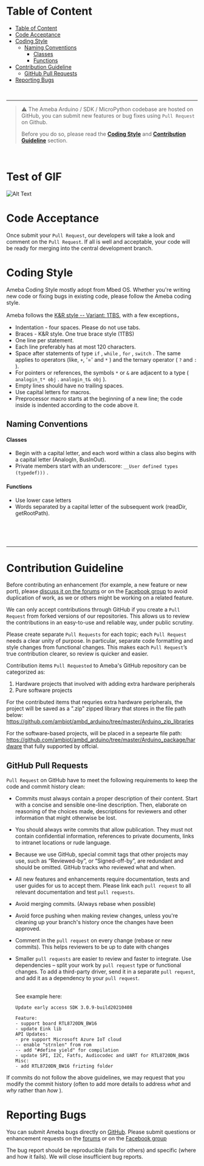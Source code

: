 Table of Content
================

- [Table of Content](#table-of-content)
- [Code Acceptance](#code-acceptance)
- [Coding Style](#coding-style)
  - [Naming Conventions](#naming-conventions)
      - [Classes](#classes)
      - [Functions](#functions)
- [Contribution Guideline](#contribution-guideline)
  - [GitHub Pull Requests](#github-pull-requests)
- [Reporting Bugs](#reporting-bugs)

<br>

----

> :warning: The Ameba Arduino / SDK / MicroPython codebase are hosted on GitHub, you can submit new features or bug fixes using ``Pull Request`` on Github. 
> 
> Before you do so, please read the [**Coding Style**](#coding-style) and [**Contribution Guideline**](#contribution-guideline) section.

<br>


Test of GIF
============
![Alt Text](https://media.giphy.com/media/vFKqnCdLPNOKc/giphy.gif)



Code Acceptance
===============

Once submit your ``Pull Request``, our developers will take a look and comment on the ``Pull Request``. If all is well and acceptable, your code will be ready for merging into the central development branch.

Coding Style
=============

Ameba Coding Style mostly adopt from Mbed OS. Whether you're writing new code or fixing bugs in existing code, please follow the Ameba coding style.

Ameba follows the [K&R style -- Variant: 1TBS](https://en.wikipedia.org/wiki/Indent_style#K.26R_style), with a few exceptions，

* Indentation - four spaces. Please do not use tabs.
* Braces - K&R style. One true brace style (1TBS) 
* One line per statement.
* Each line preferably has at most 120 characters.
* Space after statements of type `if` , `while` , `for` , `switch` . The same applies to operators (like, `+`, '=' and `*` ) and the ternary operator ( `?` and `:` ).
* For pointers or references, the symbols `*` or `&` are adjacent to a type ( `analogin_t* obj` . `analogin_t& obj` ). 
* Empty lines should have no trailing spaces.
* Use capital letters for macros.
* Preprocessor macro starts at the beginning of a new line; the code inside is indented according to the code above it.

Naming Conventions
------------------

#### Classes

* Begin with a capital letter, and each word within a class also begins with a capital letter (AnalogIn, BusInOut).
* Private members start with an underscore: `__User defined types (typedef)))` .


#### Functions

* Use lower case letters
* Words separated by a capital letter of the subsequent work (readDir, getRootPath).

<br>
<br>
<br>

----


Contribution Guideline
======================

Before contributing an enhancement (for example, a new feature or new port), please [discuss it on the forums](https://forum.amebaiot.com/) or on the [Facebook group](https://www.facebook.com/groups/AmebaIoT) to avoid duplication of work, as we or others might be working on a related feature.

We can only accept contributions through GitHub if you create a ``Pull Request`` from forked versions of our repositories. This allows us to review the contributions in an easy-to-use and reliable way, under public scrutiny.

Please create separate ``Pull Requests`` for each topic; each ``Pull Request`` needs a clear unity of purpose. In particular, separate code formatting and style changes from functional changes. This makes each ``Pull Request``’s true contribution clearer, so review is quicker and easier.

Contribution items ``Pull Requested`` to Ameba's GitHub repository can be categorized as:
1. Hardware projects that involved with adding extra hardware peripherals
2. Pure software projects

For the contributed items that requries extra hardware peripherals, the project will be saved as a ".zip" zipped library that stores in the file path below: 
https://github.com/ambiot/ambd_arduino/tree/master/Arduino_zip_libraries

For the software-based projects, will be placed in a sepearte file path: https://github.com/ambiot/ambd_arduino/tree/master/Arduino_package/hardware that fully supported by offcial. 

GitHub Pull Requests
---------------------

``Pull Request`` on GitHub have to meet the following requirements to keep the code and commit history clean:

* Commits must always contain a proper description of their content. Start with a concise and sensible one-line description. Then, elaborate on reasoning of the choices made, descriptions for reviewers and other information that might otherwise be lost.
* You should always write commits that allow publication. They must not contain confidential information, references to private documents, links to intranet locations or rude language.
* Because we use GitHub, special commit tags that other projects may use, such as “Reviewed-by”, or “Signed-off-by”, are redundant and should be omitted. GitHub tracks who reviewed what and when.
* All new features and enhancements require documentation, tests and user guides for us to accept them. Please link each ``pull request`` to all relevant documentation and test ``pull requests``.
* Avoid merging commits. (Always rebase when possible)
* Avoid force pushing when making review changes, unless you're cleaning up your branch's history once the changes have been approved.
* Comment in the ``pull request`` on every change (rebase or new commits). This helps reviewers to be up to date with changes
* Smaller ``pull requests`` are easier to review and faster to integrate. Use dependencies – split your work by ``pull request`` type or functional changes. To add a third-party driver, send it in a separate ``pull request``, and add it as a dependency to your ``pull request``.

  <br>
  See example here:

      Update early access SDK 3.0.9-build20210408

      Feature:
      - support board RTL8720DN_BW16
      - update Eink lib
      API Updates:
      - pre support Microsoft Azure IoT cloud
      -- enable "strnlen" from rom
      -- add "#define yield" for compilation
      - update SPI, I2C, Fatfs, Audiocodec and UART for RTL8720DN_BW16
      Misc:
      - add RTL8720DN_BW16 frizting folder


If commits do not follow the above guidelines, we may request that you modify the commit history (often to add more details to address *what* and *why* rather than *how* ).

Reporting Bugs
================

You can submit Ameba bugs directly on [GitHub](https://github.com/ambiot). Please submit questions or enhancement requests on the [ forums](https://forum.amebaiot.com/) or on the [Facebook group](https://www.facebook.com/groups/AmebaIoT)

The bug report should be reproducible (fails for others) and specific (where and how it fails). We will close insufficient bug reports.
